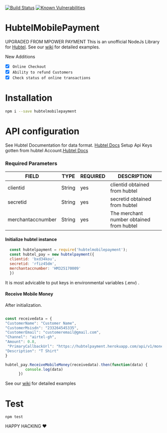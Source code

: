 
[![Build Status](https://travis-ci.org/banphlet/HubtelMobilePayment.svg?branch=master)](https://travis-ci.org/banphlet/HubtelMobilePayment) [![Known Vulnerabilities](https://snyk.io/test/github/banphlet/hubtelmobilepayment/badge.svg)](https://snyk.io/test/github/banphlet/hubtelmobilepayment)

# HubtelMobilePayment
UPGRADED FROM MPOWER PAYMENT
This is an unofficial NodeJs Library for [Hubtel](https://developers.hubtel.com).
See our [wiki](https://github.com/banphlet/HubtelMobilePayment/wiki) for detailed examples.



New Additions
- [X] `Online Checkout`
- [X] `Ability to refund Customers`
- [X] `Check status of online transactions`

# Installation
```sh
npm i --save hubtelmobilepayment
```
# API configuration
  See Hubtel Documentation for data format. [Hubtel Docs](https://developers.hubtel.com/documentations/merchant-account-api) 
Setup Api Keys gotten from hubtel Account.[Hubtel Docs](https://developers.hubtel.com/docs/getting-started-with-payments)

### Required Parameters
|  FIELD   |  TYPE | REQUIRED |  DESCRIPTION |
|---------|-------|-----------|--------------|
|clientid| String|  yes     |  clientid obtained from hubtel|
| secretid | String | yes | secretid obtained from hubtel |
|merchantaccnumber | String | yes | The merchant number obtained from hubtel |

#### Initialize hubtel instance
```javascript
  const hubtelpayment = require('hubtelmobilepayment');
  const hubtel_pay = new hubtelpayment({
  clientid: 'bxd34kou',
  secretid: 'rfiz45dm',
  merchantaccnumber: 'HM325170009'
  })
  ```

 It is most advicable to put keys in environmental variables (.env) .

 #### Receive Mobile Money

  After initialization.

  ```javascript

const receivedata = {
  "CustomerName": "Customer Name",
  "CustomerMsisdn": "233264545335",
  "CustomerEmail": "customeremail@gmail.com",
  "Channel": "airtel-gh",
  "Amount": 0.8,
   "PrimaryCallbackUrl": "https://hubtelpayment.herokuapp.com/api/v1/moneycallback",  /////example callback 
  "Description": "T Shirt"
} 

 hubtel_pay.ReceiveMobileMoney(receivedata).then(function(data) {
           console.log(data)
        })
 ```


See our [wiki](https://github.com/banphlet/HubtelMobilePayment/wiki) for detailed examples


# Test
`npm test`

HAPPY HACKING ❤ 
